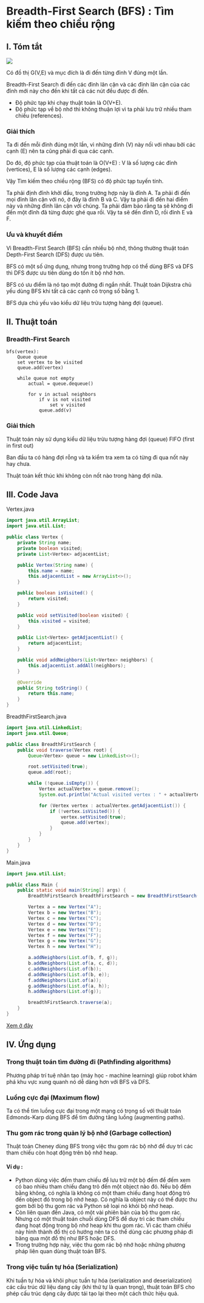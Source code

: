 # Breadth-First Search (BFS) : Tìm kiếm theo chiều rộng

## I. Tóm tắt

![](diagrams/graph1.svg)

Có đồ thị G(V,E) và mục đích là đi đến từng đỉnh V đúng một lần.

Breadth-First Search đi đến các đỉnh lân cận và các đỉnh lân cận của các đỉnh mới này cho đến khi tất cả các nút đều được đi đến.

- Độ phức tạp khi chạy thuật toán là O(V+E).
- Độ phức tạp về bộ nhớ thì không thuận lợi vì ta phải lưu trữ nhiều tham chiếu (references).


### Giải thích

Ta đi đến mỗi đỉnh đúng một lần, vì những đỉnh (V) này nối với nhau bởi các cạnh (E) nên ta cũng phải đi qua các cạnh.

Do đó, độ phức tạp của thuật toán là O(V+E) : V là số lượng các đỉnh (vertices), E là số lượng các cạnh (edges).

Vậy Tìm kiếm theo chiều rộng (BFS) có độ phức tạp tuyến tính.

Ta phải định đỉnh khởi đầu, trong trường hợp này là đỉnh A. Ta phải đi đến mọi đỉnh lân cận với nó, ở đây là đỉnh B và C. Vậy ta phải đi đến hai điểm này và những đỉnh lân cận với chúng. Ta phải đảm bảo rằng ta sẽ không đi đến một đỉnh đã từng được ghé qua rồi. Vậy ta sẽ đến đỉnh D, rồi đỉnh E và F.


### Ưu và khuyết điểm

Vì Breadth-First Search (BFS) cần nhiều bộ nhớ, thông thường thuật toán Depth-First Search (DFS) được ưu tiên.

BFS có một số ứng dụng, nhưng trong trường hợp có thể dùng BFS và DFS thì DFS được ưu tiên dùng do tốn ít bộ nhớ hơn.

BFS có ưu điểm là nó tạo một đường đi ngắn nhất. Thuật toán Dijkstra chủ yếu dùng BFS khi tất cả các cạnh có trọng số bằng 1.

BFS dựa chủ yếu vào kiểu dữ liệu trừu tượng hàng đợi (queue).


## II. Thuật toán

### Breadth-First Search

````
bfs(vertex):
	Queue queue
	set vertex to be visited
	queue.add(vertex)

	while queue not empty
		actual = queue.dequeue()

		for v in actual neighbors
			if v is not visited
				set v visited
			queue.add(v)
````

### Giải thích

Thuật toán này sử dụng kiểu dữ liệu trừu tượng hàng đợi (queue) FIFO (first in first out)

Ban đầu ta có hàng đợi rỗng và ta kiểm tra xem ta có từng đi qua nốt này hay chưa.

Thuật toán kết thúc khi không còn nốt nào trong hàng đợi nữa.


## III. Code Java

Vertex.java
````java
import java.util.ArrayList;
import java.util.List;

public class Vertex {
    private String name;
    private boolean visited;
    private List<Vertex> adjacentList;

    public Vertex(String name) {
        this.name = name;
        this.adjacentList = new ArrayList<>();
    }

    public boolean isVisited() {
        return visited;
    }

    public void setVisited(boolean visited) {
        this.visited = visited;
    }

    public List<Vertex> getAdjacentList() {
        return adjacentList;
    }

    public void addNeighbors(List<Vertex> neighbors) {
        this.adjacentList.addAll(neighbors);
    }

    @Override
    public String toString() {
        return this.name;
    }
}
````

BreadthFirstSearch.java
````java
import java.util.LinkedList;
import java.util.Queue;

public class BreadthFirstSearch {
    public void traverse(Vertex root) {
        Queue<Vertex> queue = new LinkedList<>();

        root.setVisited(true);
        queue.add(root);

        while (!queue.isEmpty()) {
            Vertex actualVertex = queue.remove();
            System.out.println("Actual visited vertex : " + actualVertex);

            for (Vertex vertex : actualVertex.getAdjacentList()) {
                if (!vertex.isVisited()) {
                    vertex.setVisited(true);
                    queue.add(vertex);
                }
            }
        }
    }
}
````

Main.java
````java
import java.util.List;

public class Main {
    public static void main(String[] args) {
        BreadthFirstSearch breadthFirstSearch = new BreadthFirstSearch();

        Vertex a = new Vertex("A");
        Vertex b = new Vertex("B");
        Vertex c = new Vertex("C");
        Vertex d = new Vertex("D");
        Vertex e = new Vertex("E");
        Vertex f = new Vertex("F");
        Vertex g = new Vertex("G");
        Vertex h = new Vertex("H");

        a.addNeighbors(List.of(b, f, g));
        b.addNeighbors(List.of(a, c, d));
        c.addNeighbors(List.of(b));
        d.addNeighbors(List.of(b, e));
        f.addNeighbors(List.of(a));
        g.addNeighbors(List.of(a, h));
        h.addNeighbors(List.of(g));

        breadthFirstSearch.traverse(a);
    }
}
````

[Xem ở đây](../../implementation/breadth_first_search/src)

## IV. Ứng dụng

### Trong thuật toán tìm đường đi (Pathfinding algorithms)
Phương pháp trí tuệ nhân tạo (máy học - machine learning) giúp robot khám phá khu vực xung quanh nó dễ dàng hơn với BFS và DFS.

### Luồng cực đại (Maximum flow)

Ta có thể tìm luồng cực đại trong một mạng có trọng số với thuật toán Edmonds-Karp dùng BFS để tìm đường tăng luồng (augmenting paths).  

### Thu gom rác trong quản lý bộ nhớ (Garbage collection)

Thuật toán Cheney dùng BFS trong việc thu gom rác bộ nhớ để duy trì các tham chiếu còn hoạt động trên bộ nhớ heap.

#### Ví dụ :

- Python dùng việc đếm tham chiếu để lưu trữ một bộ đếm để đếm xem có bao nhiêu tham chiếu đang trỏ đến một object nào đó. Nếu bộ đếm bằng không, có nghĩa là không có một tham chiếu đang hoạt động trỏ đến object đó trong bộ nhớ heap. Có nghĩa là object này có thể được thu gom bởi bộ thu gom rác và Python sẽ loại nó khỏi bộ nhớ heap.
- Còn liên quan đến Java, có một vài phiên bản của bộ thu gom rác. Nhưng có một thuật toán chuỗi dùng DFS để duy trì các tham chiếu đang hoạt động trong bộ nhớ heap khi thu gom rác. Vì các tham chiếu này hình thành đồ thị có hướng nên ta có thể dùng các phương pháp đi băng qua một đồ thị như BFS hoặc DFS.
- Trong trường hợp này, việc thu gom rác bộ nhớ hoặc những phương pháp liên quan dùng thuật toán BFS.

### Trong việc tuần tự hóa (Serialization)

Khi tuần tự hóa và khôi phục tuần tự hóa (serialization and deserialization) các cấu trúc dữ liệu dạng cây (khi thứ tự là quan trọng), thuật toán BFS cho phép cấu trúc dạng cây được tái tạo lại theo một cách thức hiệu quả.



